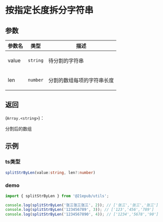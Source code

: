 # 按指定长度拆分字符串


## 参数
 

  | 参数名 | 类型 | 描述 |
| --- | --- | --- |
value | <code>string</code> | <p>待分割的字符串</p> |
len | <code>number</code> | <p>分割的数组每项的字符串长度</p> |

## 返回 
(<code>Array.&lt;string&gt;</code>)：<p>分割后的数组</p>
## 示例

 ### ts类型 
```typescript
splitStrByLen(value:string, len?:number)
```
 ### demo 
```typescript
import { splitStrByLen } from '@21epub/utils';

console.log(splitStrByLen('张三张三张三', 2)); // ['张三','张三','张三']
console.log(splitStrByLen('123456789', 3)); // ['123','456','789']
console.log(splitStrByLen('1234567890', 4)); // ['1234','5678','90']
```

